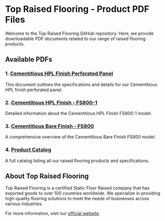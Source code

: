 # Top Raised Flooring - Product PDF Files

Welcome to the Top Raised Flooring GitHub repository. Here, we provide downloadable PDF documents related to our range of raised flooring products.

## Available PDFs

### 1. [Cementitious HPL Finish Perforated Panel](./Cementitious%20HPL%20finish%20perforated%20panel.pdf)
This document outlines the specifications and details for our Cementitious HPL finish perforated panel.

### 2. [Cementitious HPL Finish - FS800-1](./Cementitious%20HPL%20finish-FS800-1.pdf)
Detailed information about the Cementitious HPL Finish FS800-1 model.

### 3. [Cementitious Bare Finish - FS800](./Cementitious%20bare%20finish-FS800.pdf)
A comprehensive overview of the Cementitious Bare Finish FS800 model.

### 4. [Product Catalog](./43d3715332557e3869e7bfd552d9dad8.pdf)
A full catalog listing all our raised flooring products and specifications.

## About Top Raised Flooring

Top Raised Flooring is a certified Static Floor Raised company that has exported goods to over 100 countries worldwide. We specialize in providing high-quality flooring solutions to meet the needs of businesses across various industries.

For more information, visit our [official website](https://your-company-website.com).

